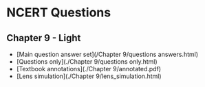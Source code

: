 # NCERT Questions

## Chapter 9 - Light
- [Main question answer set](/Chapter 9/questions answers.html)
- [Questions only](./Chapter 9/questions only.html)
- [Textbook annotations](./Chapter 9/annotated.pdf)
- [Lens simulation](./Chapter 9/lens_simulation.html)
